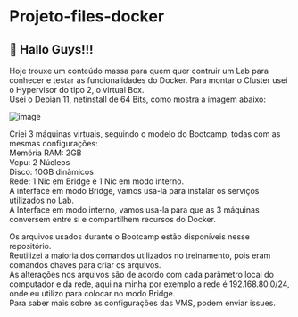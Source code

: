 # Projeto-files-docker

## 📍 Hallo Guys!!!

Hoje trouxe um conteúdo massa para quem quer contruir um Lab para conhecer e testar as funcionalidades do Docker.
Para montar o Cluster usei o Hypervisor do tipo 2, o virtual Box.  
Usei o Debian 11, netinstall de 64 Bits, como mostra a imagem abaixo:


![image](https://github.com/user-attachments/assets/19b62fe1-4ad6-485e-a06d-5d7f7e0cbe4f)


Criei 3 máquinas virtuais, seguindo o modelo do Bootcamp, todas com as mesmas configurações:  
Memória RAM: 2GB  
Vcpu: 2 Núcleos  
Disco: 10GB dinâmicos  
Rede: 1 Nic em Bridge e 1 Nic em modo interno.  
A interface em modo Bridge, vamos usa-la para instalar os serviços utilizados no Lab.  
A Interface em modo interno, vamos usa-la para que as 3 máquinas conversem entre si e compartilhem recursos do Docker.  


Os arquivos usados durante o Bootcamp estão disponíveis nesse repositório.  
Reutilizei a maioria dos comandos utilizados no treinamento, pois eram comandos chaves para criar os arquivos.  
As alterações nos arquivos são de acordo com cada parâmetro local do computador e da rede, aqui na minha por exemplo a rede é 192.168.80.0/24,
onde eu utilizo para colocar no modo Bridge.  
Para saber mais sobre as configurações das VMS, podem enviar issues.
